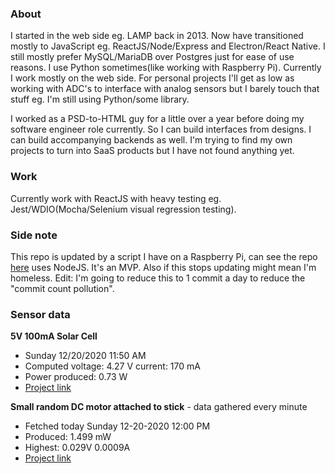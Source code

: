 ### About

I started in the web side eg. LAMP back in 2013. Now have transitioned mostly to JavaScript eg. ReactJS/Node/Express and Electron/React Native. I still mostly prefer MySQL/MariaDB over Postgres just for ease of use reasons. I use Python sometimes(like working with Raspberry Pi). Currently I work mostly on the web side. For personal projects I'll get as low as working with ADC's to interface with analog sensors but I barely touch that stuff eg. I'm still using Python/some library.

I worked as a PSD-to-HTML guy for a little over a year before doing my software engineer role currently. So I can build interfaces from designs. I can build accompanying backends as well. I'm trying to find my own projects to turn into SaaS products but I have not found anything yet.

### Work

Currently work with ReactJS with heavy testing eg. Jest/WDIO(Mocha/Selenium visual regression testing).

### Side note
This repo is updated by a script I have on a Raspberry Pi, can see the repo [here](https://github.com/jdc-cunningham/raspi-git-repo-updater) uses NodeJS. It's an MVP. Also if this stops updating might mean I'm homeless. Edit: I'm going to reduce this to 1 commit a day to reduce the "commit count pollution".

### Sensor data
**5V 100mA Solar Cell**
- Sunday 12/20/2020 11:50 AM
- Computed voltage: 4.27 V current: 170 mA
- Power produced: 0.73 W
- [Project link](https://github.com/jdc-cunningham/raspisolarplotter)

**Small random DC motor attached to stick** - data gathered every minute
- Fetched today Sunday 12-20-2020 12:00 PM
- Produced: 1.499 mW
- Highest: 0.029V 0.0009A
- [Project link](https://github.com/jdc-cunningham/turbine-raspi)